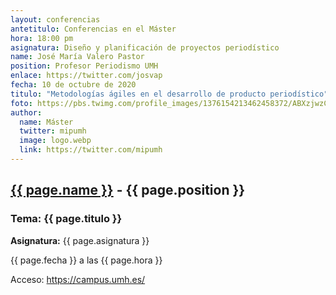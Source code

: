 ```yaml
---
layout: conferencias
antetitulo: Conferencias en el Máster
hora: 18:00 pm
asignatura: Diseño y planificación de proyectos periodístico
name: José María Valero Pastor
position: Profesor Periodismo UMH
enlace: https://twitter.com/josvap
fecha: 10 de octubre de 2020
titulo: "Metodologías ágiles en el desarrollo de producto periodístico"
foto: https://pbs.twimg.com/profile_images/1376154213462458372/ABXzjwzC_400x400.jpg
author:
  name: Máster
  twitter: mipumh
  image: logo.webp
  link: https://twitter.com/mipumh
---
```


<h2><a href="{{ page.enlace }}">{{ page.name }}</a> - {{ page.position }}</h2>
<h3>Tema: {{ page.titulo }}</h3>
<p><strong>Asignatura:</strong> {{ page.asignatura }}</p>
<p>{{ page.fecha }} a las {{ page.hora }}</p>
<p>Acceso: <a href="https://campus.umh.es/">https://campus.umh.es/</a>
<img src="{{ page.foto }}" alt="" class="img-fluid img-rounded">
